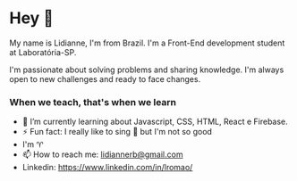 # Hey 👋

My name is Lidianne, I'm from Brazil. I'm a Front-End development student at Laboratória-SP.

I'm passionate about solving problems and sharing knowledge. I'm always open to new challenges and ready to face changes.

### When we teach, that's when we learn

- 🌱 I’m currently learning about Javascript, CSS, HTML, React e Firebase.
- ⚡ Fun fact: I really like to sing 🎤 but I'm not so good
- I'm ♈
- 📫 How to reach me: lidiannerb@gmail.com
- Linkedin: https://www.linkedin.com/in/lromao/


